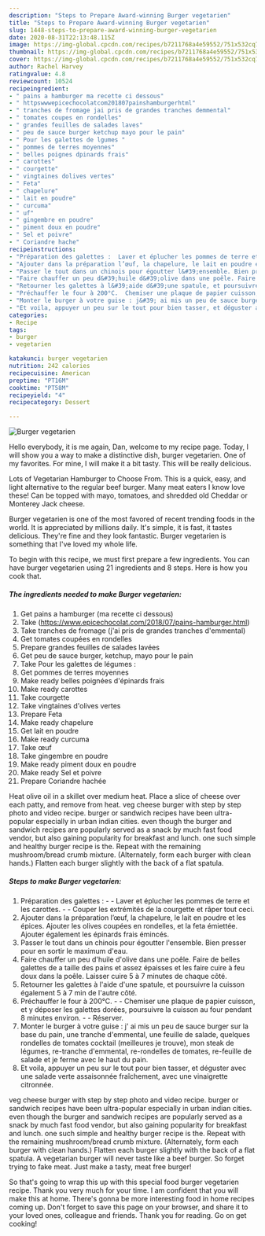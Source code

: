 ```yaml
---
description: "Steps to Prepare Award-winning Burger vegetarien"
title: "Steps to Prepare Award-winning Burger vegetarien"
slug: 1448-steps-to-prepare-award-winning-burger-vegetarien
date: 2020-08-31T22:13:48.115Z
image: https://img-global.cpcdn.com/recipes/b7211768a4e59552/751x532cq70/burger-vegetarien-photo-principale-de-la-recette.jpg
thumbnail: https://img-global.cpcdn.com/recipes/b7211768a4e59552/751x532cq70/burger-vegetarien-photo-principale-de-la-recette.jpg
cover: https://img-global.cpcdn.com/recipes/b7211768a4e59552/751x532cq70/burger-vegetarien-photo-principale-de-la-recette.jpg
author: Rachel Harvey
ratingvalue: 4.8
reviewcount: 10524
recipeingredient:
- " pains a hamburger ma recette ci dessous"
- " httpswwwepicechocolatcom201807painshamburgerhtml"
- " tranches de fromage jai pris de grandes tranches demmental"
- " tomates coupes en rondelles"
- " grandes feuilles de salades laves"
- " peu de sauce burger ketchup mayo pour le pain"
- " Pour les galettes de lgumes "
- " pommes de terres moyennes"
- " belles poignes dpinards frais"
- " carottes"
- " courgette"
- " vingtaines dolives vertes"
- " Feta"
- " chapelure"
- " lait en poudre"
- " curcuma"
- " uf"
- " gingembre en poudre"
- " piment doux en poudre"
- " Sel et poivre"
- " Coriandre hache"
recipeinstructions:
- "Préparation des galettes :  Laver et éplucher les pommes de terre et les carottes.  Couper les extrémités de la courgette et râper tout ceci."
- "Ajouter dans la préparation l’œuf, la chapelure, le lait en poudre et les épices. Ajouter les olives coupées en rondelles, et la feta émiettée. Ajouter également les épinards frais émincés."
- "Passer le tout dans un chinois pour égoutter l&#39;ensemble. Bien presser pour en sortir le maximum d&#39;eau."
- "Faire chauffer un peu d&#39;huile d&#39;olive dans une poêle. Faire de belles galettes de a taille des pains et assez épaisses et les faire cuire à feu doux dans la poêle. Laisser cuire 5 à 7 minutes de chaque côté."
- "Retourner les galettes à l&#39;aide d&#39;une spatule, et poursuivre la cuisson également 5 à 7 min de l&#39;autre côté."
- "Préchauffer le four à 200°C.  Chemiser une plaque de papier cuisson, et y déposer les galettes dorées, poursuivre la cuisson au four pendant 8 minutes environ.  Réserver."
- "Monter le burger à votre guise : j&#39; ai mis un peu de sauce burger sur la base du pain, une tranche d&#39;emmental, une feuille de salade, quelques rondelles de tomates cocktail (meilleures je trouve), mon steak de légumes, re-tranche d&#39;emmental, re-rondelles de tomates, re-feuille de salade et je ferme avec le haut du pain."
- "Et voila, appuyer un peu sur le tout pour bien tasser, et déguster avec une salade verte assaisonnée fraîchement, avec une vinaigrette citronnée."
categories:
- Recipe
tags:
- burger
- vegetarien

katakunci: burger vegetarien 
nutrition: 242 calories
recipecuisine: American
preptime: "PT16M"
cooktime: "PT58M"
recipeyield: "4"
recipecategory: Dessert

---
```



![Burger vegetarien](https://img-global.cpcdn.com/recipes/b7211768a4e59552/751x532cq70/burger-vegetarien-photo-principale-de-la-recette.jpg)

Hello everybody, it is me again, Dan, welcome to my recipe page. Today, I will show you a way to make a distinctive dish, burger vegetarien. One of my favorites. For mine, I will make it a bit tasty. This will be really delicious.

Lots of Vegetarian Hamburger to Choose From. This is a quick, easy, and light alternative to the regular beef burger. Many meat eaters I know love these! Can be topped with mayo, tomatoes, and shredded old Cheddar or Monterey Jack cheese.

Burger vegetarien is one of the most favored of recent trending foods in the world. It is appreciated by millions daily. It's simple, it is fast, it tastes delicious. They're fine and they look fantastic. Burger vegetarien is something that I've loved my whole life.


To begin with this recipe, we must first prepare a few ingredients. You can have burger vegetarien using 21 ingredients and 8 steps. Here is how you cook that.

<!--inarticleads1-->

##### The ingredients needed to make Burger vegetarien:

1. Get  pains a hamburger (ma recette ci dessous)
1. Take  (https://www.epicechocolat.com/2018/07/pains-hamburger.html)
1. Take  tranches de fromage (j&#39;ai pris de grandes tranches d&#39;emmental)
1. Get  tomates coupées en rondelles
1. Prepare  grandes feuilles de salades lavées
1. Get  peu de sauce burger, ketchup, mayo pour le pain
1. Take  Pour les galettes de légumes :
1. Get  pommes de terres moyennes
1. Make ready  belles poignées d&#39;épinards frais
1. Make ready  carottes
1. Take  courgette
1. Take  vingtaines d&#39;olives vertes
1. Prepare  Feta
1. Make ready  chapelure
1. Get  lait en poudre
1. Make ready  curcuma
1. Take  œuf
1. Take  gingembre en poudre
1. Make ready  piment doux en poudre
1. Make ready  Sel et poivre
1. Prepare  Coriandre hachée


Heat olive oil in a skillet over medium heat. Place a slice of cheese over each patty, and remove from heat. veg cheese burger with step by step photo and video recipe. burger or sandwich recipes have been ultra-popular especially in urban indian cities. even though the burger and sandwich recipes are popularly served as a snack by much fast food vendor, but also gaining popularity for breakfast and lunch. one such simple and healthy burger recipe is the. Repeat with the remaining mushroom/bread crumb mixture. (Alternately, form each burger with clean hands.) Flatten each burger slightly with the back of a flat spatula. 

<!--inarticleads2-->

##### Steps to make Burger vegetarien:

1. Préparation des galettes : -  - Laver et éplucher les pommes de terre et les carottes. -  - Couper les extrémités de la courgette et râper tout ceci.
1. Ajouter dans la préparation l’œuf, la chapelure, le lait en poudre et les épices. Ajouter les olives coupées en rondelles, et la feta émiettée. Ajouter également les épinards frais émincés.
1. Passer le tout dans un chinois pour égoutter l&#39;ensemble. Bien presser pour en sortir le maximum d&#39;eau.
1. Faire chauffer un peu d&#39;huile d&#39;olive dans une poêle. Faire de belles galettes de a taille des pains et assez épaisses et les faire cuire à feu doux dans la poêle. Laisser cuire 5 à 7 minutes de chaque côté.
1. Retourner les galettes à l&#39;aide d&#39;une spatule, et poursuivre la cuisson également 5 à 7 min de l&#39;autre côté.
1. Préchauffer le four à 200°C. -  - Chemiser une plaque de papier cuisson, et y déposer les galettes dorées, poursuivre la cuisson au four pendant 8 minutes environ. -  - Réserver.
1. Monter le burger à votre guise : j&#39; ai mis un peu de sauce burger sur la base du pain, une tranche d&#39;emmental, une feuille de salade, quelques rondelles de tomates cocktail (meilleures je trouve), mon steak de légumes, re-tranche d&#39;emmental, re-rondelles de tomates, re-feuille de salade et je ferme avec le haut du pain.
1. Et voila, appuyer un peu sur le tout pour bien tasser, et déguster avec une salade verte assaisonnée fraîchement, avec une vinaigrette citronnée.


veg cheese burger with step by step photo and video recipe. burger or sandwich recipes have been ultra-popular especially in urban indian cities. even though the burger and sandwich recipes are popularly served as a snack by much fast food vendor, but also gaining popularity for breakfast and lunch. one such simple and healthy burger recipe is the. Repeat with the remaining mushroom/bread crumb mixture. (Alternately, form each burger with clean hands.) Flatten each burger slightly with the back of a flat spatula. A vegetarian burger will never taste like a beef burger. So forget trying to fake meat. Just make a tasty, meat free burger! 

So that's going to wrap this up with this special food burger vegetarien recipe. Thank you very much for your time. I am confident that you will make this at home. There's gonna be more interesting food in home recipes coming up. Don't forget to save this page on your browser, and share it to your loved ones, colleague and friends. Thank you for reading. Go on get cooking!
